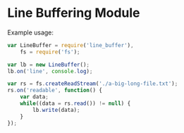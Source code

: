 # Line Buffering Module

Example usage:

```javascript
var LineBuffer = require('line_buffer'),
    fs = require('fs');

var lb = new LineBuffer();
lb.on('line', console.log);

var rs = fs.createReadStream('./a-big-long-file.txt');
rs.on('readable', function() {
    var data;
    while((data = rs.read()) != null) {
        lb.write(data);
    }
});
```
